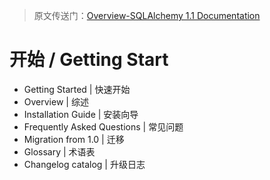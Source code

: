 > 原文传送门：[Overview-SQLAlchemy 1.1 Documentation](http://docs.sqlalchemy.org/en/latest/intro.html)

# 开始 / Getting Start 

- Getting Started | 快速开始
 - Overview | 综述
 - Installation Guide | 安装向导
- Frequently Asked Questions | 常见问题
- Migration from 1.0 | 迁移
- Glossary | 术语表
- Changelog catalog | 升级日志

